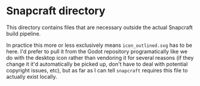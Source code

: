 # Snapcraft directory

This directory contains files that are necessary outside the actual Snapcraft build pipeline.

In practice this more or less exclusively means `icon_outlined.svg` has to be here. I'd prefer
to pull it from the Godot repository programatically like we do with the desktop icon
rather than vendoring it for several reasons (if they change it it'd automatically be picked up, 
don't have to deal with potential copyright issues, etc), but as
far as I can tell `snapcraft` requires this file to actually exist locally.